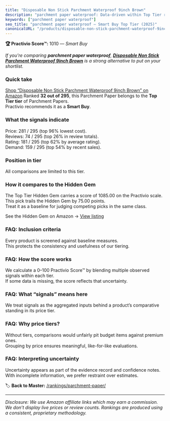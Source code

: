```yaml
---
title: "Disposable Non Stick Parchment Waterproof 9inch Brown"
description: "parchment paper waterproof: Data-driven within Top Tier ranking using the Practivio Score™. Positioned by quality, value, demand, findability, momentum."
keywords: ["parchment paper waterproof"]
seo_title: "parchment paper waterproof — Smart Buy Top Tier (2025)"
canonicalURL: "/products/disposable-non-stick-parchment-waterproof-9inch-brown-B0B1BYP5QK/"
---
```


**🏆 Practivio Score™:** 1010 — _Smart Buy_


*If you're comparing **parchment paper waterproof**, **[Disposable Non Stick Parchment Waterproof 9inch Brown](https://www.amazon.com/dp/B0B1BYP5QK?tag=practivio-20)** is a strong alternative to put on your shortlist.*
### Quick take
[Shop “Disposable Non Stick Parchment Waterproof 9inch Brown” on Amazon](https://www.amazon.com/dp/B0B1BYP5QK?tag=practivio-20)
Ranked **32 out of 295**, this Parchment Paper belongs to the **Top Tier tier** of Parchment Papers.  
Practivio recommends it as a **Smart Buy**.

### What the signals indicate
Price: 281 / 295 (top 96% lowest cost).  
Reviews: 74 / 295 (top 26% in review totals).  
Rating: 181 / 295 (top 62% by average rating).  
Demand: 159 / 295 (top 54% by recent sales).

### Position in tier
All comparisons are limited to this tier.

### How it compares to the Hidden Gem
The Top Tier Hidden Gem carries a score of 1085.00 on the Practivio scale.  
This pick trails the Hidden Gem by 75.00 points.  
Treat it as a baseline for judging competing picks in the same class.  

See the Hidden Gem on Amazon → [View listing](https://www.amazon.com/dp/B07SYB2BFW?tag=practivio-20)

### FAQ: Inclusion criteria
Every product is screened against baseline measures.  
This protects the consistency and usefulness of our tiering.

### FAQ: How the score works
We calculate a 0–100 Practivio Score™ by blending multiple observed signals within each tier.  
If some data is missing, the score reflects that uncertainty.

### FAQ: What “signals” means here
We treat signals as the aggregated inputs behind a product’s comparative standing in its price tier.

### FAQ: Why price tiers?
Without tiers, comparisons would unfairly pit budget items against premium ones.  
Grouping by price ensures meaningful, like-for-like evaluations.

### FAQ: Interpreting uncertainty
Uncertainty appears as part of the evidence record and confidence notes.  
With incomplete information, we prefer restraint over estimates.


🏷️ **Back to Master:** [/rankings/parchment-paper/](/rankings/parchment-paper/)

---
_Disclosure: We use Amazon affiliate links which may earn a commission. We don’t display live prices or review counts. Rankings are produced using a consistent, proprietary methodology._
